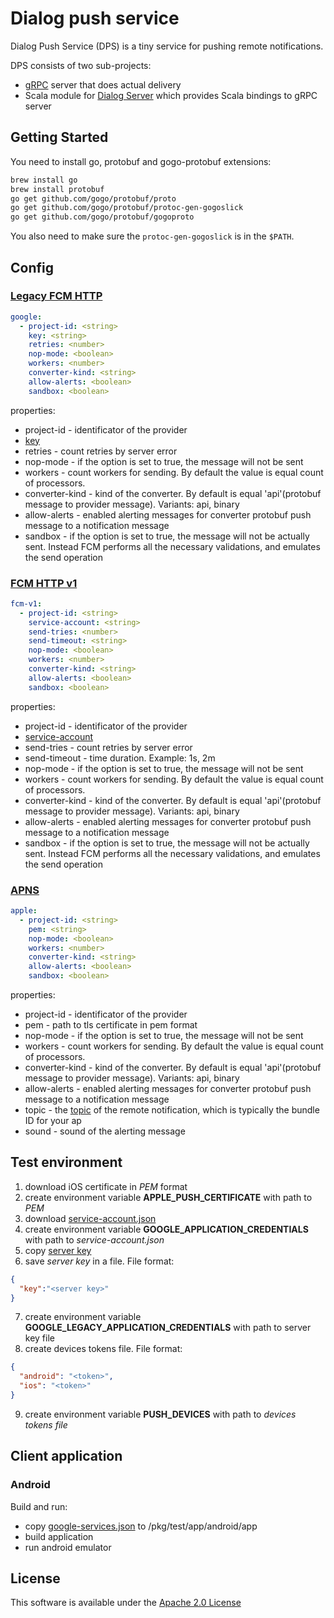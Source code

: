 Dialog push service
===================

Dialog Push Service (DPS) is a tiny service for pushing remote notifications.

DPS consists of two sub-projects:

- [gRPC](http://www.grpc.io/) server that does actual delivery
- Scala module for [Dialog Server](https://dlg.im) which provides Scala bindings to gRPC server

Getting Started
---------------

You need to install go, protobuf and gogo-protobuf extensions:
```bash
brew install go
brew install protobuf
go get github.com/gogo/protobuf/proto
go get github.com/gogo/protobuf/protoc-gen-gogoslick
go get github.com/gogo/protobuf/gogoproto
```
You also need to make sure the `protoc-gen-gogoslick` is in the `$PATH`.

## Config

### [Legacy FCM HTTP](https://firebase.google.com/docs/cloud-messaging/http-server-ref)

```yaml
google:
  - project-id: <string>
    key: <string>
    retries: <number>
    nop-mode: <boolean>
    workers: <number>
    converter-kind: <string>
    allow-alerts: <boolean>
    sandbox: <boolean>
```
properties:
- project-id - identificator of the provider
- [key](https://firebase.google.com/docs/cloud-messaging/auth-server#authorize_legacy_protocol_send_requests)
- retries - count retries by server error
- nop-mode - if the option is set to true, the message will not be sent
- workers - count workers for sending. By default the value is equal count of processors.
- converter-kind - kind of the converter. By default is equal 'api'(protobuf message to provider message). Variants: api, binary
- allow-alerts - enabled alerting messages for converter protobuf push message to a notification message
- sandbox - if the option is set to true, the message will not be actually sent. Instead FCM performs all the necessary validations, and emulates the send operation

### [FCM HTTP v1](https://firebase.google.com/docs/cloud-messaging/concept-options)

```yaml
fcm-v1:
  - project-id: <string>
    service-account: <string>
    send-tries: <number>
    send-timeout: <string>
    nop-mode: <boolean>
    workers: <number>
    converter-kind: <string>
    allow-alerts: <boolean>
    sandbox: <boolean>
```
properties:
- project-id - identificator of the provider
- [service-account](https://console.firebase.google.com/project/_/settings/serviceaccounts/adminsdk)
- send-tries - count retries by server error
- send-timeout - time duration. Example: 1s, 2m
- nop-mode - if the option is set to true, the message will not be sent
- workers - count workers for sending. By default the value is equal count of processors.
- converter-kind - kind of the converter. By default is equal 'api'(protobuf message to provider message). Variants: api, binary
- allow-alerts - enabled alerting messages for converter protobuf push message to a notification message
- sandbox - if the option is set to true, the message will not be actually sent. Instead FCM performs all the necessary validations, and emulates the send operation

### [APNS](https://developer.apple.com/library/archive/documentation/NetworkingInternet/Conceptual/RemoteNotificationsPG/APNSOverview.html#//apple_ref/doc/uid/TP40008194-CH8-SW1)

```yaml
apple:
  - project-id: <string>
    pem: <string>
    nop-mode: <boolean>
    workers: <number>
    converter-kind: <string>
    allow-alerts: <boolean>
    sandbox: <boolean>
```
properties:
- project-id - identificator of the provider
- pem - path to tls certificate in pem format
- nop-mode - if the option is set to true, the message will not be sent
- workers - count workers for sending. By default the value is equal count of processors.
- converter-kind - kind of the converter. By default is equal 'api'(protobuf message to provider message). Variants: api, binary
- allow-alerts - enabled alerting messages for converter protobuf push message to a notification message
- topic - the [topic](https://developer.apple.com/library/archive/documentation/NetworkingInternet/Conceptual/RemoteNotificationsPG/CommunicatingwithAPNs.html#//apple_ref/doc/uid/TP40008194-CH11-SW1) of the remote notification, which is typically the bundle ID for your ap
- sound - sound of the alerting message


## Test environment

1. download iOS certificate in *PEM* format
2. create environment variable __APPLE_PUSH_CERTIFICATE__ with path to *PEM*
3. download [service-account.json](https://console.firebase.google.com/project/_/settings/serviceaccounts/adminsdk)
4. create environment variable __GOOGLE_APPLICATION_CREDENTIALS__ with path to *service-account.json*
5. copy [server key](https://console.firebase.google.com/project/_/settings/cloudmessaging/android:com.example.push)
6. save *server key* in a file. File format:
```json
{
  "key":"<server key>"
}
```
7. create environment variable __GOOGLE_LEGACY_APPLICATION_CREDENTIALS__ with path to server key file
8. create devices tokens file. File format:
```json
{
  "android": "<token>",
  "ios": "<token>"
}
```
9. create environment variable __PUSH_DEVICES__ with path to *devices tokens file*


## Client application

### Android

Build and run:
- copy [google-services.json](https://console.firebase.google.com/project/_/settings/general/android:com.example.push) to /pkg/test/app/android/app
- build application
- run android emulator

License
-------

This software is available under the [Apache 2.0 License](https://www.apache.org/licenses/LICENSE-2.0.html)